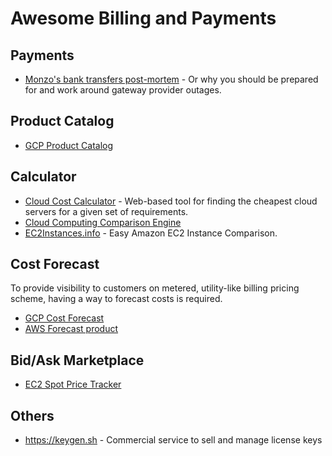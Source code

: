 # Awesome Billing and Payments


## Payments

* [Monzo's bank transfers post-mortem](https://monzo.com/blog/2019/06/20/why-bank-transfers-failed-on-30th-may-2019/) - Or why you should be prepared for and work around gateway provider outages.


## Product Catalog

* [GCP Product Catalog](https://cloud.google.com/blog/products/gcp/introducing-cloud-billing-catalog-api-gcp-pricing-in-real-time)


## Calculator

* [Cloud Cost Calculator](https://github.com/scalyr/cloud-costs) - Web-based tool for finding the cheapest cloud servers for a given set of requirements.
* [Cloud Computing Comparison Engine](https://www.cloudorado.com)
* [EC2Instances.info](https://ec2instances.info) - Easy Amazon EC2 Instance Comparison.


## Cost Forecast

To provide visibility to customers on metered, utility-like billing pricing scheme, having a way to forecast costs is required.

* [GCP Cost Forecast](https://cloudplatform.googleblog.com/2018/07/predict-your-future-costs-with-google-cloud-billing-cost-forecast.html)
* [AWS Forecast product](https://aws.amazon.com/forecast/)


## Bid/Ask Marketplace

* [EC2 Spot Price Tracker](https://github.com/grosskur/ec2price)




## Others

* https://keygen.sh  - Commercial service to sell and manage license keys
